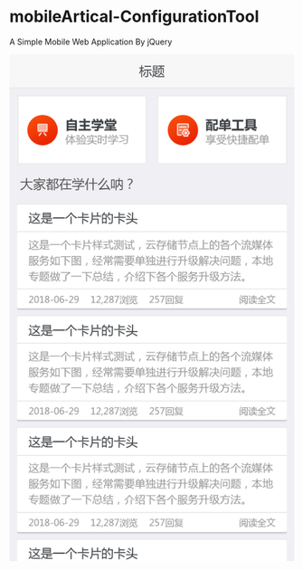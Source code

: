 # mobileArtical-ConfigurationTool
A Simple Mobile Web Application By jQuery


![image](https://github.com/panhj/mobileArtical-ConfigurationTool/raw/master/screenshot/news.png)
